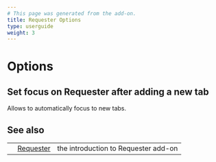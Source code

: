 ```yaml
---
# This page was generated from the add-on.
title: Requester Options
type: userguide
weight: 3
---
```


# Options

## Set focus on Requester after adding a new tab

Allows to automatically focus to new tabs.

## See also

|   |                                              |                                      |
|---|----------------------------------------------|--------------------------------------|
|   | [Requester](/docs/desktop/addons/requester/) | the introduction to Requester add-on |
